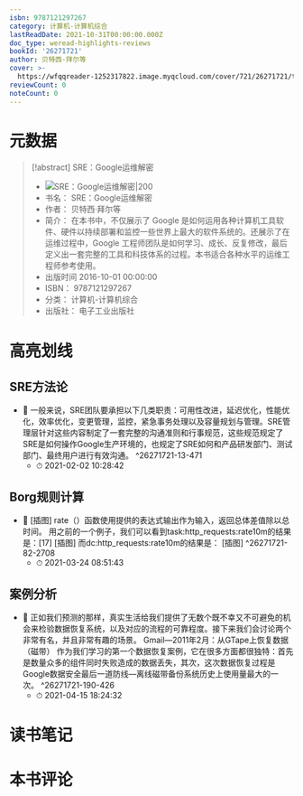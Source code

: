 ```yaml
---
isbn: 9787121297267
category: 计算机-计算机综合
lastReadDate: 2021-10-31T00:00:00.000Z
doc_type: weread-highlights-reviews
bookId: '26271721'
author: 贝特西·拜尔等
cover: >-
  https://wfqqreader-1252317822.image.myqcloud.com/cover/721/26271721/t7_26271721.jpg
reviewCount: 0
noteCount: 0
---
```

# 元数据
> [!abstract] SRE：Google运维解密
> - ![ SRE：Google运维解密|200](https://wfqqreader-1252317822.image.myqcloud.com/cover/721/26271721/t7_26271721.jpg)
> - 书名： SRE：Google运维解密
> - 作者： 贝特西·拜尔等
> - 简介： 在本书中，不仅展示了 Google 是如何运用各种计算机工具软件、硬件以持续部署和监控一些世界上最大的软件系统的。还展示了在运维过程中，Google 工程师团队是如何学习、成长、反复修改，最后定义出一套完整的工具和科技体系的过程。本书适合各种水平的运维工程师参考使用。
> - 出版时间 2016-10-01 00:00:00
> - ISBN： 9787121297267
> - 分类： 计算机-计算机综合
> - 出版社： 电子工业出版社

# 高亮划线

## SRE方法论


- 📌 一般来说，SRE团队要承担以下几类职责：可用性改进，延迟优化，性能优化，效率优化，变更管理，监控，紧急事务处理以及容量规划与管理。SRE管理层针对这些内容制定了一套完整的沟通准则和行事规范，这些规范规定了SRE是如何操作Google生产环境的，也规定了SRE如何和产品研发部门、测试部门、最终用户进行有效沟通。 ^26271721-13-471
    - ⏱ 2021-02-02 10:28:42 
## Borg规则计算


- 📌 [插图]
rate（）函数使用提供的表达式输出作为输入，返回总体差值除以总时间。
用之前的一个例子，我们可以看到task:http_requests:rate10m的结果是：[17]
[插图]
而dc:http_requests:rate10m的结果是：
[插图] ^26271721-82-2708
    - ⏱ 2021-03-24 08:51:43 
## 案例分析


- 📌 正如我们预测的那样，真实生活给我们提供了无数个既不幸又不可避免的机会来检验数据恢复系统，以及对应的流程的可靠程度。接下来我们会讨论两个非常有名，并且非常有趣的场景。
Gmail—2011年2月：从GTape上恢复数据（磁带）
作为我们学习的第一个数据恢复案例，它在很多方面都很独特：首先是数量众多的组件同时失败造成的数据丢失，其次，这次数据恢复过程是Google数据安全最后一道防线—离线磁带备份系统历史上使用量最大的一次。 ^26271721-190-426
    - ⏱ 2021-04-15 18:24:32 
# 读书笔记

# 本书评论
